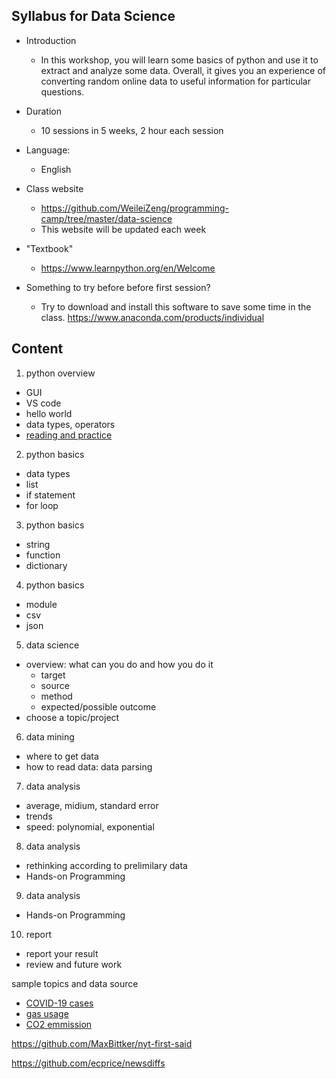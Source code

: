 ## Syllabus for Data Science

- Introduction
  - In this workshop, you will learn some basics of python and use it to extract and analyze some data. Overall, it gives you an experience of converting random online data to useful information for particular questions.

- Duration
  - 10 sessions in 5 weeks, 2 hour each session
- Language:
  - English
- Class website
  - https://github.com/WeileiZeng/programming-camp/tree/master/data-science 
  - This website will be updated each week
- "Textbook" 
  - https://www.learnpython.org/en/Welcome

- Something to try before before first session?
  - Try to download and install this software to save some time in the class. https://www.anaconda.com/products/individual


## Content

1. python overview
  - GUI
  - VS code
  - hello world
  - data types, operators
  - [reading and practice](https://www.learnpython.org/en/Welcome)
  
2. python basics
  - data types
  - list
  - if statement
  - for loop

3. python basics
  - string
  - function
  - dictionary
  
4. python basics
  - module
  - csv
  - json
  
5. data science
  - overview: what can you do and how you do it
    - target
	- source
	- method
	- expected/possible outcome
  - choose a topic/project
  
6. data mining
  - where to get data
  - how to read data: data parsing

7. data analysis
  - average, midium, standard error
  - trends
  - speed: polynomial, exponential

8. data analysis
  - rethinking according to prelimilary data
  - Hands-on Programming

9. data analysis
  - Hands-on Programming

10. report
  - report your result
  - review and future work
  
  

sample topics and data source
- [COVID-19 cases](http://open-source-covid-19.weileizeng.com)
- [gas usage](https://www.eia.gov/dnav/ng/ng_cons_sum_dcu_nus_m.htm)
- [CO2 emmission](https://databank.worldbank.org/reports.aspx?source=2&type=metadata&series=EN.ATM.CO2E.PC)


https://github.com/MaxBittker/nyt-first-said

https://github.com/ecprice/newsdiffs
